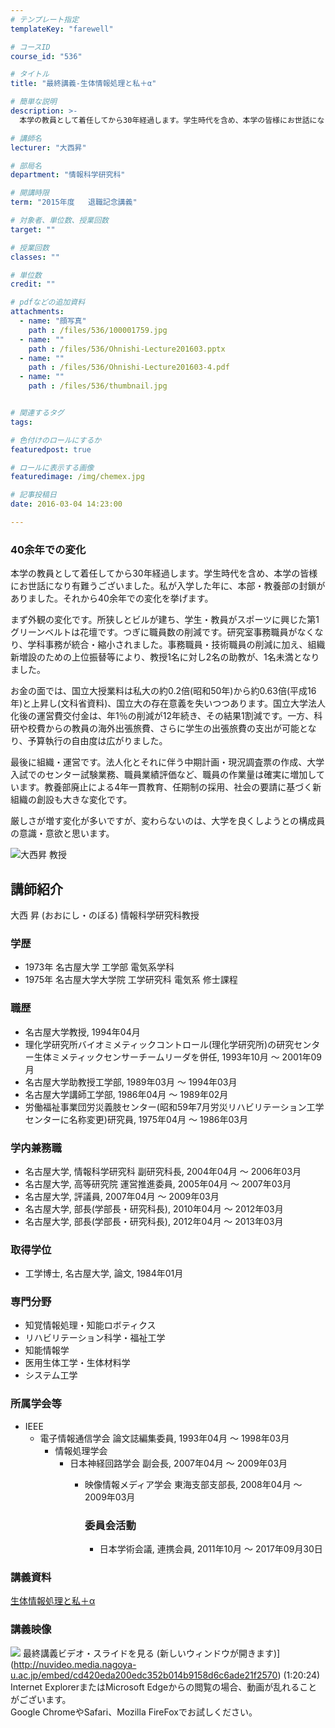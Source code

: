 ```yaml
---
# テンプレート指定
templateKey: "farewell"

# コースID
course_id: "536"

# タイトル
title: "最終講義-生体情報処理と私＋α"

# 簡単な説明
description: >-
  本学の教員として着任してから30年経過します。学生時代を含め、本学の皆様にお世話になり有難うございました。私が入学した年に、本部・教養部の封鎖がありました。それから40余年での変化を挙げます。...

# 講師名
lecturer: "大西昇"

# 部局名
department: "情報科学研究科"

# 開講時限
term: "2015年度	退職記念講義"

# 対象者、単位数、授業回数
target: ""

# 授業回数
classes: ""

# 単位数
credit: ""

# pdfなどの追加資料
attachments: 
  - name: "顔写真" 
    path : /files/536/100001759.jpg
  - name: "" 
    path : /files/536/Ohnishi-Lecture201603.pptx
  - name: "" 
    path : /files/536/Ohnishi-Lecture201603-4.pdf
  - name: "" 
    path : /files/536/thumbnail.jpg


# 関連するタグ
tags:

# 色付けのロールにするか
featuredpost: true

# ロールに表示する画像
featuredimage: /img/chemex.jpg

# 記事投稿日
date: 2016-03-04 14:23:00

---
```

### 40余年での変化 

本学の教員として着任してから30年経過します。学生時代を含め、本学の皆様にお世話になり有難うございました。私が入学した年に、本部・教養部の封鎖がありました。それから40余年での変化を挙げます。

まず外観の変化です。所狭しとビルが建ち、学生・教員がスポーツに興じた第1グリーンベルトは花壇です。つぎに職員数の削減です。研究室事務職員がなくなり、学科事務が統合・縮小されました。事務職員・技術職員の削減に加え、組織新増設のための上位振替等により、教授1名に対し2名の助教が、1名未満となりました。

お金の面では、国立大授業料は私大の約0.2倍(昭和50年)から約0.63倍(平成16年)と上昇し(文科省資料)、国立大の存在意義を失いつつあります。国立大学法人化後の運営費交付金は、年1％の削減が12年続き、その結果1割減です。一方、科研や校費からの教員の海外出張旅費、さらに学生の出張旅費の支出が可能となり、予算執行の自由度は広がりました。

最後に組織・運営です。法人化とそれに伴う中期計画・現況調査票の作成、大学入試でのセンター試験業務、職員業績評価など、職員の作業量は確実に増加しています。教養部廃止による4年一貫教育、任期制の採用、社会の要請に基づく新組織の創設も大きな変化です。

厳しさが増す変化が多いですが、変わらないのは、大学を良くしようとの構成員の意識・意欲と思います。

![大西昇 教授](/files/536/100001759.jpg) 
## 講師紹介

大西 昇 (おおにし・のぼる) 情報科学研究科教授 

### 学歴

  * 1973年 名古屋大学 工学部 電気系学科
  * 1975年 名古屋大学大学院 工学研究科 電気系 修士課程

### 職歴

  * 名古屋大学教授, 1994年04月
  * 理化学研究所バイオミメティックコントロール(理化学研究所)の研究センター生体ミメティックセンサーチームリーダを併任, 1993年10月 ～ 2001年09月
  * 名古屋大学助教授工学部, 1989年03月 ～ 1994年03月
  * 名古屋大学講師工学部, 1986年04月 ～ 1989年02月
  * 労働福祉事業団労災義肢センター(昭和59年7月労災リハビリテーション工学センターに名称変更)研究員, 1975年04月 ～ 1986年03月

### 学内兼務職

  * 名古屋大学, 情報科学研究科 副研究科長, 2004年04月 ～ 2006年03月
  * 名古屋大学, 高等研究院 運営推進委員, 2005年04月 ～ 2007年03月
  * 名古屋大学, 評議員, 2007年04月 ～ 2009年03月
  * 名古屋大学, 部長(学部長・研究科長), 2010年04月 ～ 2012年03月
  * 名古屋大学, 部長(学部長・研究科長), 2012年04月 ～ 2013年03月

### 取得学位

  * 工学博士, 名古屋大学, 論文, 1984年01月

### 専門分野

  * 知覚情報処理・知能ロボティクス
  * リハビリテーション科学・福祉工学
  * 知能情報学
  * 医用生体工学・生体材料学
  * システム工学

### 所属学会等

  * IEEE 
      * 電子情報通信学会 論文誌編集委員, 1993年04月 ～ 1998年03月 
          * 情報処理学会 
              * 日本神経回路学会 副会長, 2007年04月 ～ 2009年03月 
                  * 映像情報メディア学会 東海支部支部長, 2008年04月 ～ 2009年03月  
                    ### 委員会活動
                    
                      * 日本学術会議, 連携会員, 2011年10月 ～ 2017年09月30日
### 講義資料


[生体情報処理と私＋α](/files/536/Ohnishi-Lecture201603-4.pdf) 

### 講義映像


![](/files/536/thumbnail.jpg) 最終講義ビデオ・スライドを見る (新しいウィンドウが開きます)](http://nuvideo.media.nagoya-u.ac.jp/embed/cd420eda200edc352b014b9158d6c6ade21f2570) (1:20:24)  
Internet ExplorerまたはMicrosoft Edgeからの閲覧の場合、動画が乱れることがございます。  
Google ChromeやSafari、Mozilla FireFoxでお試しください。